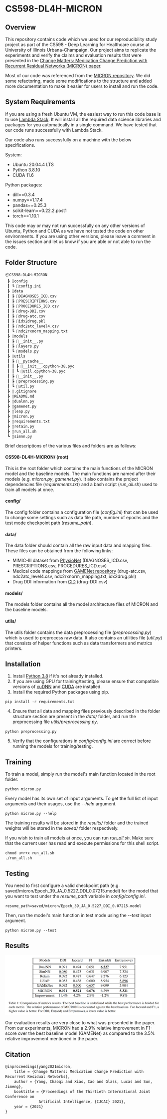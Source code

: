 # CS598-DL4H-MICRON

## Overview
 
This repository contains code which we used for our reproducibility study project as part of the CS598 - Deep
Learning for Healthcare course at University of Illinois Urbana-Champaign. Our project aims to replicate the
experiments and verify the claims and evaluation results that were presented in the [Change Matters: Medication Change
Prediction with Recurrent Residual Networks (MICRON) paper](https://arxiv.org/abs/2105.01876). 

Most of our code was referenced from the [MICRON repository](https://github.com/ycq091044/MICRON). We did some 
refactoring, made some modifications to the structure and added more documentation to make it easier for users to 
install and run the code.

## System Requirements
If you are using a fresh Ubuntu VM, the easiest way to run this code base is to use 
[Lambda Stack](https://lambdalabs.com/lambda-stack-deep-learning-software). It will install all the required data 
science libraries and packages for you automatically in a single command. We have tested that our code runs successfully 
with Lambda Stack.

Our code also runs successfully on a machine with the below specifications.

System:
- Ubuntu 20.04.4 LTS
- Python 3.8.10
- CUDA 11.6

Python packages:
- dill==0.3.4
- numpy==1.17.4
- pandas==0.25.3
- scikit-learn==0.22.2.post1
- torch==1.10.1

This code may or may not run successfully on any other versions of Ubuntu, Python and CUDA as we have not
tested the code on other environments. If you are using other versions, please leave a comment in the issues section and 
let us know if you are able or not able to run the code.

## Folder Structure

```
📦CS598-DL4H-MICRON
 ┣ 📂config
 ┃ ┗ 📜config.ini
 ┣ 📂data
 ┃ ┣ 📜DIAGNOSES_ICD.csv
 ┃ ┣ 📜PRESCRIPTIONS.csv
 ┃ ┣ 📜PROCEDURES_ICD.csv
 ┃ ┣ 📜drug-DDI.csv
 ┃ ┣ 📜drug-atc.csv
 ┃ ┣ 📜idx2drug.pkl
 ┃ ┣ 📜ndc2atc_level4.csv
 ┃ ┗ 📜ndc2rxnorm_mapping.txt
 ┣ 📂models
 ┃ ┣ 📜__init__.py
 ┃ ┣ 📜layers.py
 ┃ ┗ 📜models.py
 ┣ 📂utils
 ┃ ┣ 📂__pycache__
 ┃ ┃ ┣ 📜__init__.cpython-38.pyc
 ┃ ┃ ┗ 📜util.cpython-38.pyc
 ┃ ┣ 📜__init__.py
 ┃ ┣ 📜preprocessing.py
 ┃ ┗ 📜util.py
 ┣ 📜.gitignore
 ┣ 📜README.md
 ┣ 📜dualnn.py
 ┣ 📜gamenet.py
 ┣ 📜leap.py
 ┣ 📜micron.py
 ┣ 📜requirements.txt
 ┣ 📜retain.py
 ┣ 📜run_all.sh
 ┗ 📜simnn.py
```
Brief descriptions of the various files and folders are as follows:

#### CS598-DL4H-MICRON/ (root)
This is the root folder which contains the main functions of the MICRON model and the baseline models. The main 
functions are named after their models (e.g. *micron.py*, *gamenet.py*). It also contains the project dependencies file
(*requirements.txt*) and a bash script (*run_all.sh*) used to train all models at once.

#### config/
The config folder contains a configuration file (*config.ini*) that can be used to change some settings such as data 
file path, number of epochs and the test mode checkpoint path (*resume_path*).  

#### data/ 
The data folder should contain all the raw input data and mapping files. These files can be obtained from the following 
links:
- MIMIC-III dataset from [PhysioNet](https://physionet.org/content/mimiciii/1.4/) 
(DIAGNOSES_ICD.csv, PRESCRIPTIONS.csv, PROCEDURES_ICD.csv)
- Medical code mappings from [GAMENet repository](https://github.com/sjy1203/GAMENet/tree/master/data)
(drug-atc.csv, ndc2atc_level4.csv, ndc2rxnorm_mapping.txt, idx2drug.pkl)
- Drug DDI information from [CID](https://drive.google.com/file/d/1mnPc0O0ztz0fkv3HF-dpmBb8PLWsEoDz/view) (drug-DDI.csv)

#### models/
The models folder contains all the model architecture files of MICRON and the baseline models.

#### utils/
The utils folder contains the data preprocessing file (*preprocessing.py*) which is used to preprocess raw data. It also 
contains an utilities file (*util.py*) that consists of helper functions such as data transformers and metrics printers.

## Installation
1. Install [Python 3.8](https://www.python.org/downloads) if it's not already installed.
2. If you are using GPU for training/testing, please ensure that compatible versions of 
[cuDNN](https://developer.nvidia.com/cudnn) and [CUDA](https://developer.nvidia.com/cuda-downloads) are installed.
3. Install the required Python packages using pip.
```
pip install -r requirements.txt
```
4. Ensure that all data and mapping files previously described in the folder structure section are present in the 
*data/* folder, and run the preprocessing file *utils/preprocessing.py*.
```
python preprocessing.py
```
5. Verify that the configurations in *config/config.ini* are correct before running the models for training/testing.

## Training
To train a model, simply run the model's main function located in the root folder.
```
python micron.py
```
Every model has its own set of input arguments. To get the full list of input arguments and their usages, use the 
*--help* argument.
```
python micron.py --help
```
The training results will be stored in the *results/* folder and the trained weights will be stored in the *saved/* 
folder respectively.

If you wish to train all models at once, you can run *run_all.sh*. Make sure that the current user has read and execute 
permissions for this shell script.
```
chmod u+r+x run_all.sh
./run_all.sh
```

## Testing
You need to first configure a valid checkpoint path (e.g. saved/micron/Epoch_39_JA_0.5227_DDI_0.07215.model) for the
model that you want to test under the *resume_path* variable in *config/config.ini*.
```
resume_path=saved/micron/Epoch_39_JA_0.5227_DDI_0.07215.model
```
Then, run the model's main function in test mode using the *--test* input argument.
```
python micron.py --test
```

## Results

![Evaluation Results](https://github.com/yuheng222/CS598-DL4H-MICRON/blob/main/results/images/evaluation_result.png?raw=true)

Our evaluation results are very close to what was presented in the paper. From our experiments, MICRON had a 2.9% 
relative improvement in F1-score over the best baseline model (GAMENet) as compared to the 3.5% relative improvement 
mentioned in the paper.

## Citation
```
@inproceedings{yang2021micron,
    title = {Change Matters: Medication Change Prediction with Recurrent Residual Networks},
    author = {Yang, Chaoqi and Xiao, Cao and Glass, Lucas and Sun, Jimeng},
    booktitle = {Proceedings of the Thirtieth International Joint Conference on
               Artificial Intelligence, {IJCAI} 2021},
    year = {2021}
}
```


